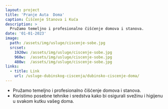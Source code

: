 ```yaml
---
layout: project
title: 'Pranje Auta  Doma'
caption: Čišćenje Stanova i Kuća
description: >
  Pružamo temeljno i profesionalno čišćenje domova i stanova.
date: '01-01-2023'
image: 
  path: /assets/img/usluge/ciscenje-sobe.jpg
  srcset: 
    1920w: /assets/img/usluge/ciscenje-sobe.jpg
    960w:  /assets/img/usluge/ciscenje-sobe.jpg
    480w:  /assets/img/usluge/ciscenje-sobe.jpg
links:
  - title: Link
    url: /usluge-dubinskog-ciscenja/dubinsko-ciscenje-doma/
---
```


- Pružamo temeljno i profesionalno čišćenje domova i stanova. 
- Koristimo posebne tehnike i sredstva kako bi osigurali svežinu i higijenu u svakom kutku vašeg doma.